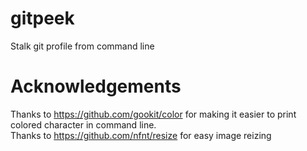 # gitpeek
Stalk git profile from command line

# Acknowledgements
Thanks to https://github.com/gookit/color for making it easier to print colored character in command line.\
Thanks to https://github.com/nfnt/resize for easy image reizing
